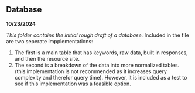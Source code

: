 ## Database
**10/23/2024**

*This folder contains the initial rough draft of a database.* 
Included in the file are two seperate impplementations:
  1) The first is a main table that has keywords, raw data, built in responses, and then the resource site.
  2) The second is a breakdown of the data into more normalized tables. (this implementation is not recommended as it increases query complexity and therefor query time). However, it is included as a test to see if this implementation was a feasible option.
